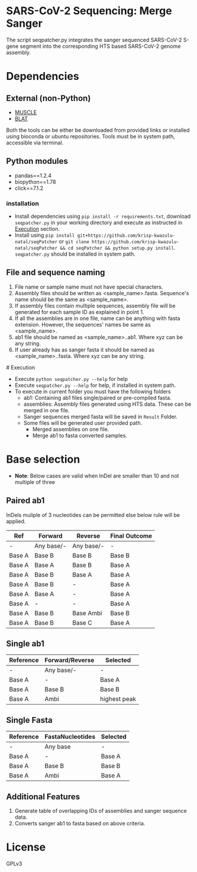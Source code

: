 # SARS-CoV-2 Sequencing: Merge Sanger

The script seqpatcher.py integrates the sanger sequenced SARS-CoV-2 S-gene segment into the corresponding HTS based SARS-CoV-2 genome assembly.

# Dependencies

## External (non-Python)

- [MUSCLE](https://www.drive5.com/muscle/downloads.htm)
- [BLAT](https://hgdownload.soe.ucsc.edu/admin/exe/)

Both the tools can be either be downloaded from provided links or installed using bioconda or ubuntu repositories. Tools must be in system path, accessible via terminal.

## Python modules

- pandas==1.2.4
- biopython==1.78
- click==7.1.2

### installation

- Install dependencies using `pip install -r requirements.txt`, download `seqpatcher.py` in your working directory and execute as instructed in [Execution](#execution) section.
- Install using `pip install git+https://github.com/krisp-kwazulu-natal/seqPatcher` or `git clone https://github.com/krisp-kwazulu-natal/seqPatcher && cd seqPatcher && python setup.py install`. `seqpatcher.py` should be installed in system path.

## File and sequence naming

1. File name or sample name must not have special characters.
2. Assembly files should be written as <sample_name>.fasta. Sequence's name should be the same as <sample_name>.
3. If assembly files contain multiple sequences, assembly file will be generated for each sample ID as explained in point 1.
4. If all the assemblies are in one file, name can be anything with fasta extension. However, the sequences' names be same as <sample_name>.
5. ab1 file should be named as <sample_name>.<xyz>.ab1. Where xyz can be any string.
6. If user already has as sanger fasta it should be named as <sample_name>.<xyz>.fasta. Where xyz can be any string.

<a name="execution" />
# Execution

- Execute `python seqpatcher.py --help` for help
- Execute `seqpatcher.py --help` for help, if installed in system path.
- To execute in current folder you must have the following folders
  - ab1: Containing ab1 files single/paired or pre-compiled fasta.
  - assemblies: Assembly files generated using HTS data. These can be merged in one file.
  - Sanger sequences merged fasta will be saved in `Result` Folder.
  - Some files will be generated user provided path.
    - Merged assemblies on one file.
    - Merge ab1 to fasta converted samples.

# Base selection

- **Note**: Below cases are valid when InDel are smaller than 10 and not multiple of three

## Paired ab1

InDels muliple of 3 nucleotides can be permitted else below rule will be applied.

| Ref    | Forward    | Reverse    | Final Outcome |
| ------ | ---------- | ---------- | ------------- |
| -      | Any base/- | Any base/- | -             |
| Base A | Base B     | Base B     | Base B        |
| Base A | Base A     | Base B     | Base A        |
| Base A | Base B     | Base A     | Base A        |
| Base A | Base B     | -          | Base A        |
| Base A | Base A     | -          | Base A        |
| Base A | -          | -          | Base A        |
| Base A | Base B     | Base Ambi  | Base B        |
| Base A | Base B     | Base C     | Base A        |

## Single ab1

| Reference | Forward/Reverse | Selected     |
| --------- | --------------- | ------------ |
| -         | Any base/-      | -            |
| Base A    | -               | Base A       |
| Base A    | Base B          | Base B       |
| Base A    | Ambi            | highest peak |

## Single Fasta

| Reference | FastaNucleotides | Selected |
| --------- | ---------------- | -------- |
| -         | Any base         | -        |
| Base A    | -                | Base A   |
| Base A    | Base B           | Base B   |
| Base A    | Ambi             | Base A   |

## Additional Features

1. Generate table of overlapping IDs of assemblies and sanger sequence data.
2. Converts sanger ab1 to fasta based on above criteria.

# License

GPLv3
